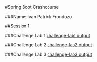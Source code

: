#Spring Boot Crashcourse

###Name: Ivan Patrick Frondozo

##Session 1

###Challenge Lab 1
[challenge-lab1 output](images/challenge-lab1.png)

###Challenge Lab 2
[challenge-lab2 output](images/challenge-lab2.png)

###Challenge Lab 3
[challenge-lab3 output](images/challenge-lab3.png)
